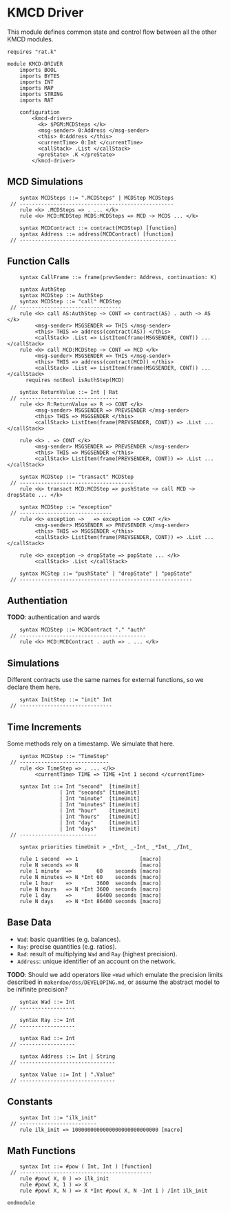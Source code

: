 KMCD Driver
===========

This module defines common state and control flow between all the other KMCD modules.

```k
requires "rat.k"

module KMCD-DRIVER
    imports BOOL
    imports BYTES
    imports INT
    imports MAP
    imports STRING
    imports RAT

    configuration
        <kmcd-driver>
          <k> $PGM:MCDSteps </k>
          <msg-sender> 0:Address </msg-sender>
          <this> 0:Address </this>
          <currentTime> 0:Int </currentTime>
          <callStack> .List </callStack>
          <preState> .K </preState>
        </kmcd-driver>
```

MCD Simulations
---------------

```k
    syntax MCDSteps ::= ".MCDSteps" | MCDStep MCDSteps
 // --------------------------------------------------
    rule <k> .MCDSteps => . ... </k>
    rule <k> MCD:MCDStep MCDS:MCDSteps => MCD ~> MCDS ... </k>

    syntax MCDContract ::= contract(MCDStep) [function]
    syntax Address ::= address(MCDContract) [function]
 // ---------------------------------------------------
```

Function Calls
--------------

```k
    syntax CallFrame ::= frame(prevSender: Address, continuation: K)

    syntax AuthStep
    syntax MCDStep ::= AuthStep
    syntax MCDStep ::= "call" MCDStep
 // ---------------------------------
    rule <k> call AS:AuthStep ~> CONT => contract(AS) . auth ~> AS </k>
         <msg-sender> MSGSENDER => THIS </msg-sender>
         <this> THIS => address(contract(AS)) </this>
         <callStack> .List => ListItem(frame(MSGSENDER, CONT)) ... </callStack>
    rule <k> call MCD:MCDStep ~> CONT => MCD </k>
         <msg-sender> MSGSENDER => THIS </msg-sender>
         <this> THIS => address(contract(MCD)) </this>
         <callStack> .List => ListItem(frame(MSGSENDER, CONT)) ... </callStack>
      requires notBool isAuthStep(MCD)

    syntax ReturnValue ::= Int | Rat
 // --------------------------------
    rule <k> R:ReturnValue => R ~> CONT </k>
         <msg-sender> MSGSENDER => PREVSENDER </msg-sender>
         <this> THIS => MSGSENDER </this>
         <callStack> ListItem(frame(PREVSENDER, CONT)) => .List ... </callStack>

    rule <k> . => CONT </k>
         <msg-sender> MSGSENDER => PREVSENDER </msg-sender>
         <this> THIS => MSGSENDER </this>
         <callStack> ListItem(frame(PREVSENDER, CONT)) => .List ... </callStack>

    syntax MCDStep ::= "transact" MCDStep
 // -------------------------------------
    rule <k> transact MCD:MCDStep => pushState ~> call MCD ~> dropState ... </k>

    syntax MCDStep ::= "exception"
 // ------------------------------
    rule <k> exception ~> _ => exception ~> CONT </k>
         <msg-sender> MSGSENDER => PREVSENDER </msg-sender>
         <this> THIS => MSGSENDER </this>
         <callStack> ListItem(frame(PREVSENDER, CONT)) => .List ...</callStack>

    rule <k> exception ~> dropState => popState ... </k>
         <callStack> .List </callStack>

    syntax MCStep ::= "pushState" | "dropState" | "popState"
 // --------------------------------------------------------
```

Authentiation
-------------

**TODO**: authentication and wards

```k
    syntax MCDStep ::= MCDContract "." "auth"
 // -----------------------------------------
    rule <k> MCD:MCDContract . auth => . ... </k>
```

Simulations
-----------

Different contracts use the same names for external functions, so we declare them here.

```k
    syntax InitStep ::= "init" Int
 // ------------------------------
```

Time Increments
---------------

Some methods rely on a timestamp. We simulate that here.

```k
    syntax MCDStep ::= "TimeStep"
 // -----------------------------
    rule <k> TimeStep => . ... </k>
         <currentTime> TIME => TIME +Int 1 second </currentTime>

    syntax Int ::= Int "second"  [timeUnit]
                 | Int "seconds" [timeUnit]
                 | Int "minute"  [timeUnit]
                 | Int "minutes" [timeUnit]
                 | Int "hour"    [timeUnit]
                 | Int "hours"   [timeUnit]
                 | Int "day"     [timeUnit]
                 | Int "days"    [timeUnit]
 // -------------------------

    syntax priorities timeUnit > _+Int_ _-Int_ _*Int_ _/Int_

    rule 1 second  => 1                    [macro]
    rule N seconds => N                    [macro]
    rule 1 minute  =>        60    seconds [macro]
    rule N minutes => N *Int 60    seconds [macro]
    rule 1 hour    =>        3600  seconds [macro]
    rule N hours   => N *Int 3600  seconds [macro]
    rule 1 day     =>        86400 seconds [macro]
    rule N days    => N *Int 86400 seconds [macro]
```

Base Data
---------

-   `Wad`: basic quantities (e.g. balances).
-   `Ray`: precise quantities (e.g. ratios).
-   `Rad`: result of multiplying `Wad` and `Ray` (highest precision).
-   `Address`: unique identifier of an account on the network.

**TODO**: Should we add operators like `+Wad` which emulate the precision limits described in `makerdao/dss/DEVELOPING.md`, or assume the abstract model to be inifinite precision?

```k
    syntax Wad ::= Int
 // ------------------

    syntax Ray ::= Int
 // ------------------

    syntax Rad ::= Int
 // ------------------

    syntax Address ::= Int | String
 // -------------------------------

    syntax Value ::= Int | ".Value"
 // -------------------------------
```

Constants
---------

```k
    syntax Int ::= "ilk_init"
 // -------------------------
    rule ilk_init => 1000000000000000000000000000 [macro]
```

Math Functions
--------------

```k
    syntax Int ::= #pow ( Int, Int ) [function]
 // -------------------------------------------
    rule #pow( X, 0 ) => ilk_init
    rule #pow( X, 1 ) => X
    rule #pow( X, N ) => X *Int #pow( X, N -Int 1 ) /Int ilk_init
```

```k
endmodule
```
